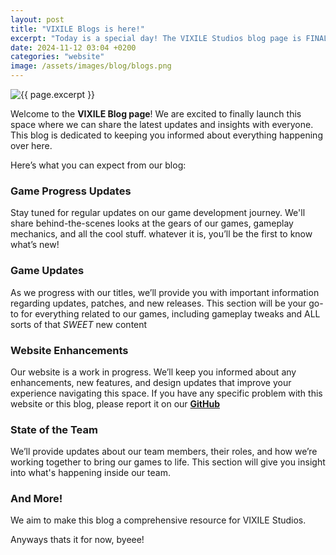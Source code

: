 ```yaml
---
layout: post
title: "VIXILE Blogs is here!"
excerpt: "Today is a special day! The VIXILE Studios blog page is FINALLY here!"
date: 2024-11-12 03:04 +0200
categories: "website"
image: /assets/images/blog/blogs.png
---
```

<img class="page-image" src="{{ site.url }}/{{ page.image }}" alt="{{ page.excerpt }}">


Welcome to the **VIXILE Blog page**! We are excited to finally launch this space where we can share the latest updates and insights with everyone. This blog is dedicated to keeping you informed about everything happening over here.


Here’s what you can expect from our blog:


### Game Progress Updates
Stay tuned for regular updates on our game development journey. We'll share behind-the-scenes looks at the gears of our games, gameplay mechanics, and all the cool stuff. whatever it is, you’ll be the first to know what’s new!


### Game Updates
As we progress with our titles, we’ll provide you with important information regarding updates, patches, and new releases. This section will be your go-to for everything related to our games, including gameplay tweaks and ALL sorts of that *SWEET* new content


### Website Enhancements
Our website is a work in progress. We’ll keep you informed about any enhancements, new features, and design updates that improve your experience navigating this space. If you have any specific problem with this website or this blog, please report it on our __[GitHub](https://github.com/vixilestudios)__


### State of the Team
We’ll provide updates about our team members, their roles, and how we’re working together to bring our games to life. This section will give you insight into what's happening inside our team.


### And More!
We aim to make this blog a comprehensive resource for VIXILE Studios.



Anyways thats it for now, byeee!
